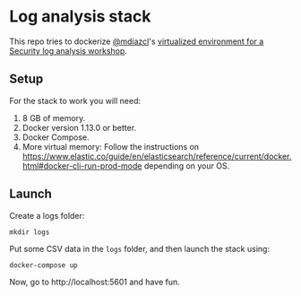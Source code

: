 # Log analysis stack

This repo tries to dockerize [@mdiazcl](https://github.com/mdiazcl)'s [virtualized environment for a Security
log analysis workshop](https://mdiazlira.com/Talleres/TallerAnalisisDeLogs/prelab.html).

## Setup

For the stack to work you will need:

1. 8 GB of memory.
1. Docker version 1.13.0 or better.
1. Docker Compose.
1. More virtual memory: Follow the instructions on
https://www.elastic.co/guide/en/elasticsearch/reference/current/docker.html#docker-cli-run-prod-mode
depending on your OS.

## Launch

Create a logs folder:

```shell
mkdir logs
```

Put some CSV data in the `logs` folder, and then launch the stack using:

```shell
docker-compose up
```

Now, go to http://localhost:5601 and have fun.
